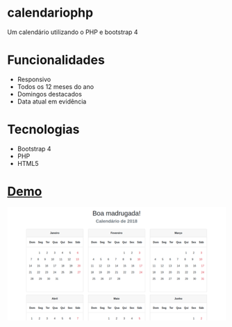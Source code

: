 # calendariophp
Um calendário utilizando o PHP e bootstrap 4

# Funcionalidades
- Responsivo
- Todos os 12 meses do ano
- Domingos destacados
- Data atual em evidência

# Tecnologias
- Bootstrap 4
- PHP
- HTML5

# [Demo](http://projetos.nathabonfim59.com/calendariophp)

![Screenshot](preview.png)

